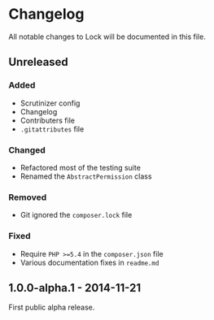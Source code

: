 # Changelog

All notable changes to Lock will be documented in this file.

## Unreleased

### Added

- Scrutinizer config
- Changelog
- Contributers file
- `.gitattributes` file

### Changed

- Refactored most of the testing suite
- Renamed the `AbstractPermission` class

### Removed

- Git ignored the `composer.lock` file

### Fixed

- Require `PHP >=5.4` in the `composer.json` file
- Various documentation fixes in `readme.md`

## 1.0.0-alpha.1 - 2014-11-21

First public alpha release.
